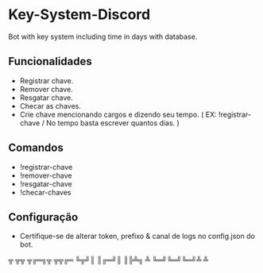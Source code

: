 # Key-System-Discord
Bot with key system including time in days with database.

## Funcionalidades
* Registrar chave.
* Remover chave.
* Resgatar chave.
* Checar as chaves.
* Crie chave mencionando cargos e dizendo seu tempo. ( EX: !registrar-chave <cargo> <tempo em dias> / No tempo basta escrever quantos dias. )

## Comandos
* !registrar-chave <Cargo> <Tempo em dias>
* !remover-chave <Chave>
* !resgatar-chave <Chave>
* !checar-chaves

## Configuração
* Certifique-se de alterar token, prefixo & canal de logs no config.json do bot.

  
╦ ╦╦ ╦╔═╗╦ ╦╦╔═
╚╦╝║ ║╔═╝║ ║╠╩╗
 ╩ ╚═╝╚═╝╚═╝╩ ╩
